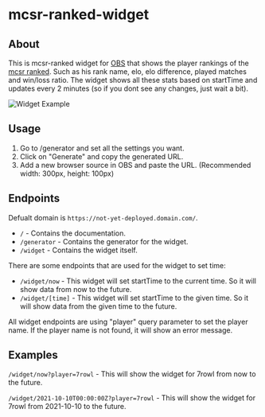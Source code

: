 # mcsr-ranked-widget
## About
This is mcsr-ranked widget for [OBS](https://obsproject.com/) that shows the player rankings of the [mcsr ranked](https://mcsrranked.com/). Such as his rank name, elo, elo difference, played matches and win/loss ratio.
The widget shows all these stats based on startTime and updates every 2 minutes (so if you dont see any changes, just wait a bit).

![Widget Example](https://i.imgur.com/KtEXrnP.png)

## Usage
1. Go to /generator and set all the settings you want.
2. Click on "Generate" and copy the generated URL.
3. Add a new browser source in OBS and paste the URL. (Recommended width: 300px, height: 100px)

## Endpoints
Defualt domain is `https://not-yet-deployed.domain.com/`.
- `/` - Contains the documentation.
- `/generator` - Contains the generator for the widget.
- `/widget` - Contains the widget itself.

There are some endpoints that are used for the widget to set time:
- `/widget/now` - This widget will set startTime to the current time. So it will show data from now to the future.
- `/widget/[time]` - This widget will set startTime to the given time. So it will show data from the given time to the future.

All widget endpoints are using "player" query parameter to set the player name. If the player name is not found, it will show an error message.

## Examples
`/widget/now?player=7rowl` - This will show the widget for 7rowl from now to the future.

`/widget/2021-10-10T00:00:00Z?player=7rowl` - This will show the widget for 7rowl from 2021-10-10 to the future.